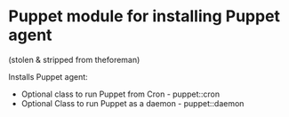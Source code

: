 # Puppet module for installing Puppet agent
(stolen & stripped from theforeman)

Installs Puppet agent:

  * Optional class to run Puppet from Cron   - puppet::cron
  * Optional Class to run Puppet as a daemon - puppet::daemon

